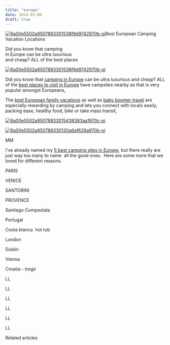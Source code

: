 ```yaml
---
title: "europe"
date: 2014-03-08
draft: true
---
```


[![6a00e5502a9507883301538f9d9742970b-pi](https://pub-ac94b3f306b24c0dba4238943c97f2e1.r2.dev/6a00e5502a9507883301a5118e7bcd970c.jpg "6a00e5502a9507883301538f9d9742970b-pi")](https://pub-ac94b3f306b24c0dba4238943c97f2e1.r2.dev/6a00e5502a9507883301a5118e7bcd970c.jpg-pi)Best European Camping  
Vacation Locations  
  
Did you know that camping  
in Europe can be ultra luxurious  
and cheap? ALL of the best places  
  
  
  
  

<!--more-->  
  
  
[![6a00e5502a9507883301538f9d9742970b-pi](https://pub-ac94b3f306b24c0dba4238943c97f2e1.r2.dev/6a00e5502a9507883301a5118e7be8970c.jpg "6a00e5502a9507883301538f9d9742970b-pi")](https://pub-ac94b3f306b24c0dba4238943c97f2e1.r2.dev/6a00e5502a9507883301a5118e7be8970c.jpg-pi)  
  
Did you know that [camping in Europe](https://pub-ac94b3f306b24c0dba4238943c97f2e1.r2.dev/2010/06/best-books-for-camping-europe-road-trip-european-rv-tent-or-cottage-bungalow-rental-vacation-holiday.html "camping in Europe best books") can be ultra luxurious and cheap? ALL of the [best places to visit in Europe](https://pub-ac94b3f306b24c0dba4238943c97f2e1.r2.dev/2013/09/best-places-to-visit-in-europe.html "best places to visit in Europe") have campsites nearby as that is very popular amongst Europeans,  
  
The [best European family vacations](https://pub-ac94b3f306b24c0dba4238943c97f2e1.r2.dev/2012/02/5-best-european-family-vacations.html "best european family vacations") as well as [baby boomer travel](https://pub-ac94b3f306b24c0dba4238943c97f2e1.r2.dev/2014/01/baby-boomer-travel.html "baby boomer travel") are especially rewarding by camping and lets you connect with locals easily, packing ease, healthy food, bike or take mass transit,   
  
[![6a00e5502a95078833015438383aa1970c-pi](https://pub-ac94b3f306b24c0dba4238943c97f2e1.r2.dev/6a00e5502a9507883301a5118e89fc970c.jpg "6a00e5502a95078833015438383aa1970c-pi")](https://pub-ac94b3f306b24c0dba4238943c97f2e1.r2.dev/6a00e5502a9507883301a5118e89fc970c.jpg-pi)  
  
  
[![6a00e5502a950788330120a6af626a970b-pi](https://pub-ac94b3f306b24c0dba4238943c97f2e1.r2.dev/6a00e5502a9507883301a3fcdee298970b.jpg "6a00e5502a950788330120a6af626a970b-pi")](https://pub-ac94b3f306b24c0dba4238943c97f2e1.r2.dev/6a00e5502a9507883301a3fcdee298970b.jpg-pi)  
  
  
  
  
MM  
  
I've already named my [5 best camping sites in Europe](https://pub-ac94b3f306b24c0dba4238943c97f2e1.r2.dev/2010/05/camping-europe-in-a-motorhome-rv-5-best-sites-roadtrip-europe-family-travel-budget-best-price.html "5 best campsites in Europe "), but there really are just way too many to name  all the good ones.  Here are some more that we loved for different reasons.  
  
PARIS  
  
VENICE  
  
SANTORINI  
  
PROVENCE  
  
Santiago Compestala  
  
Portugal  
  
Costa blanca  hot tub  
  
London  
  
Dublin  
  
Vienna  
  
Croatia - trogir  
  
  
  
  
  
  
LL  
  
LL  
  
LL  
  
LL  
  
LL  
  
LL

Related articles


